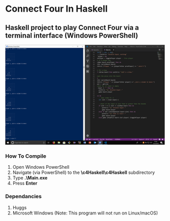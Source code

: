 # Connect Four In Haskell
## Haskell project to play Connect Four via a terminal interface (Windows PowerShell)
![alt text](https://raw.githubusercontent.com/gigamatt/connect-four-haskell/master/img/readme_image.png)

### How To Compile
1. Open Windows PowerShell
2. Navigate (via PowerShell) to the **\c4Haskell\c4Haskell** subdirectory
3. Type **.\Main.exe**
4. Press **Enter**

### Dependancies
1. Huggs
2. Microsoft Windows (Note: This program will not run on Linux/macOS)
